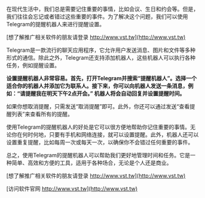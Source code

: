 在现代生活中，我们总是需要记住重要的事情，比如会议、生日和约会等。但是，我们往往会忘记或者错过这些重要的事件。为了解决这个问题，我们可以使用Telegram的提醒机器人来进行提醒设置。

[想了解推广相关软件的朋友请登录 http://www.vst.tw](http://www.vst.tw)

Telegram是一款流行的聊天应用程序，它允许用户发送消息、图片和文件等多种形式的通信。除此之外，Telegram还支持添加机器人，这些机器人可以执行各种任务，例如提醒设置。

**设置提醒机器人非常容易。首先，打开Telegram并搜索“提醒机器人”。选择一个适合你的机器人并添加它为联系人。接下来，你可以向机器人发送一条消息，例如：“请提醒我在明天下午2点开会。” 机器人将会自动回复并设置提醒时间。**

如果你想取消提醒，只需发送“取消提醒”即可。此外，你还可以通过发送“查看提醒列表”来查看所有的提醒。

使用Telegram的提醒机器人的好处是它可以很方便地帮助你记住重要的事情。无论你在何时何地，只要有手机和网络连接，就可以设置提醒。此外，机器人还可以设置重复提醒，比如每周一次或每天一次，以确保你不会错过任何重要的事件。

总之，使用Telegram的提醒机器人可以帮助我们更好地管理时间和任务。它是一种简单、高效和方便的工具，适用于各种场合，无论是个人还是商业。

[想了解推广相关软件的朋友请登录 http://www.vst.tw](http://www.vst.tw)


[访问软件官网 http://www.vst.tw](http://www.vst.tw)
